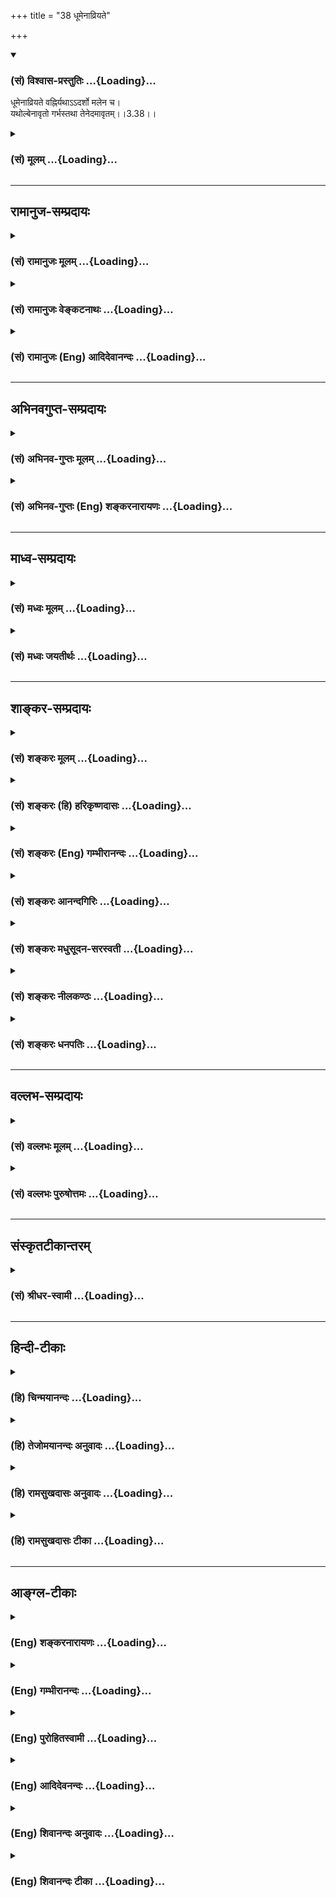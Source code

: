 +++
title = "38 धूमेनाव्रियते"

+++
<div class="js_include" newlevelforh1="3" title="(सं) विश्वास-प्रस्तुतिः" unfilled url="/purANam_vaiShNavam/mahAbhAratam/06-bhIShma-parva/03-bhagavad-gItA-parva/saMskRtam/vishvAsa-prastutiH/03_karma-yogaH/38_dhUmenAvriyate.md">
<details open><summary><h3>(सं) विश्वास-प्रस्तुतिः ...{Loading}...</h3></summary>

धूमेनाव्रियते वह्निर्यथाऽऽदर्शो मलेन च।  
यथोल्बेनावृतो गर्भस्तथा तेनेदमावृतम्।।3.38।।
</details>
</div>
<div class="js_include collapsed" newlevelforh1="3" title="(सं) मूलम्" unfilled url="/purANam_vaiShNavam/mahAbhAratam/06-bhIShma-parva/03-bhagavad-gItA-parva/saMskRtam/mUlam/03_karma-yogaH/38_dhUmenAvriyate.md">
<details><summary><h3>(सं) मूलम् ...{Loading}...</h3></summary>

धूमेनाव्रियते वह्निर्यथाऽऽदर्शो मलेन च।  
यथोल्बेनावृतो गर्भस्तथा तेनेदमावृतम्।।3.38।।
</details>
</div>


_________________
## रामानुज-सम्प्रदायः
<div class="js_include collapsed" newlevelforh1="3" title="(सं) रामानुजः मूलम्" unfilled url="/purANam_vaiShNavam/mahAbhAratam/06-bhIShma-parva/03-bhagavad-gItA-parva/saMskRtam/rAmAnujaH/mUlam/03_karma-yogaH/38_dhUmenAvriyate.md">
<details><summary><h3>(सं) रामानुजः मूलम् ...{Loading}...</h3></summary>

।।3.38।।**यथा धूमेन वह्निः आव्रियते यथा च आदर्शो मलेन यथा** च **उल्बेन
आवृतो गर्भः तथा तेन** कामेन **इदं** जन्तुजातम् **आवृतम्। आवरणप्रकारम्
आह**

</details>
</div>
<div class="js_include collapsed" newlevelforh1="3" title="(सं) रामानुजः वेङ्कटनाथः" unfilled url="/purANam_vaiShNavam/mahAbhAratam/06-bhIShma-parva/03-bhagavad-gItA-parva/saMskRtam/rAmAnujaH/venkaTanAthaH/03_karma-yogaH/38_dhUmenAvriyate.md">
<details><summary><h3>(सं) रामानुजः वेङ्कटनाथः ...{Loading}...</h3></summary>

  
  
।।3.38।। वैरित्वप्रकार उच्यते धूमेनेति। तत्र यथेत्यन्तमेकं वाक्यम्। आदर्शो
मलेन च इत्यत्र चकाराद्यथाशब्दोऽनुषक्त इति व्यञ्जनाययथा धूमेनेत्युक्तम्।
पूर्वस्मिन् श्लोके क्रोधस्यापि कामावस्थान्तरत्वव्यपदेशादुत्तरत्र
चकामरूपेणकामरूपम् 3।43 इति तस्यैवानुवृत्तेरत्रापि तच्छब्देन काम एव
परामृश्यत इति व्यञ्जनायतेन कामेनेत्युक्तम्। इदमिति
सामान्यनिर्देशेऽप्यचिद्ग्रहणासम्भवात्सर्वक्षेत्रज्ञग्रहणौचित्यादिदंशब्दस्य
वक्ष्यमाणपरत्वादपि लोकप्रतीतिपरत्वस्वारस्याच्चयया क्षेत्रज्ञशक्तिः सा
वेष्टिता इत्यादिवत् क्षेत्रज्ञानामावरणमिहोच्यत इत्यभिप्रायेणोक्तंइदं
जन्तुजातमिति। जन्तुशब्देन शरीरित्वस्य विवक्षितत्वादावरणार्हत्वं
दर्शितम्। नपुंसकनिर्देशस्य सामान्यविषयत्वेप्रदर्शनाय जातशब्दः।
अनादिवासनानुबन्धित्वेन सहजत्वं निवृत्तस्यापि पुनः पुनरुपाधिवशादागमं
स्वेच्छया निवर्तयितुमशक्यत्वं च दर्शयितुं दृष्टान्तत्रयोपादानम्।  
  

</details>
</div>
<div class="js_include collapsed" newlevelforh1="3" title="(सं) रामानुजः (Eng) आदिदेवानन्दः" unfilled url="/purANam_vaiShNavam/mahAbhAratam/06-bhIShma-parva/03-bhagavad-gItA-parva/saMskRtam/rAmAnujaH/english/AdidevAnandaH/03_karma-yogaH/38_dhUmenAvriyate.md">
<details><summary><h3>(सं) रामानुजः (Eng) आदिदेवानन्दः ...{Loading}...</h3></summary>

3.38 As a fire is enveloped by smoke, as a mirror by dust and as an
embryo by the membrance, so are the embodied beings covered by this
desire. Sri Krsna teaches the mode of this envelopement:

</details>
</div>


_________________
## अभिनवगुप्त-सम्प्रदायः
<div class="js_include collapsed" newlevelforh1="3" title="(सं) अभिनव-गुप्तः मूलम्" unfilled url="/purANam_vaiShNavam/mahAbhAratam/06-bhIShma-parva/03-bhagavad-gItA-parva/saMskRtam/abhinava-guptaH/mUlam/03_karma-yogaH/38_dhUmenAvriyate.md">
<details><summary><h3>(सं) अभिनव-गुप्तः मूलम् ...{Loading}...</h3></summary>

।।3.38।। धूमेनेति। दृष्टान्तत्रयेण दुरुपसर्गत्वम् +++(K दुरुपसर्पत्वम्)+++
अकार्यकरत्वं जुगुप्सास्पदत्वं च उक्तम्। अयमिति आत्मा।

</details>
</div>
<div class="js_include collapsed" newlevelforh1="3" title="(सं) अभिनव-गुप्तः (Eng) शङ्करनारायणः" unfilled url="/purANam_vaiShNavam/mahAbhAratam/06-bhIShma-parva/03-bhagavad-gItA-parva/saMskRtam/abhinava-guptaH/english/shankaranArAyaNaH/03_karma-yogaH/38_dhUmenAvriyate.md">
<details><summary><h3>(सं) अभिनव-गुप्तः (Eng) शङ्करनारायणः ...{Loading}...</h3></summary>

3.38 Dhumena etc. \[The foe's tripple nature viz.\] being a mischivous
appendage, himself creating mischieves, and being an object of disgust,
is explained by the triad of these similes. He : the Self.

</details>
</div>


_________________
## माध्व-सम्प्रदायः
<div class="js_include collapsed" newlevelforh1="3" title="(सं) मध्वः मूलम्" unfilled url="/purANam_vaiShNavam/mahAbhAratam/06-bhIShma-parva/03-bhagavad-gItA-parva/saMskRtam/madhvaH/mUlam/03_karma-yogaH/38_dhUmenAvriyate.md">
<details><summary><h3>(सं) मध्वः मूलम् ...{Loading}...</h3></summary>

।।3.38।। कथं विरोधी सः इदमनेनावृतम्। यथा धूमेनाग्निरावृतः
प्रकाशरूपोऽप्यन्येषां न सम्यग्दर्शनाय तथा परमात्मा। यथाऽऽदर्शो
मलेनावृतोऽन्याभिव्यक्तिहेतुर्न भवति तथाऽन्तःकरणं
परमात्मादेर्व्यक्तिहेतुर्न भवति कामेनावृतम्। यथोल्बेनावृत्य बद्धो भवति
गर्भः तथा कामेनावृतो जीवः।

</details>
</div>
<div class="js_include collapsed" newlevelforh1="3" title="(सं) मध्वः जयतीर्थः" unfilled url="/purANam_vaiShNavam/mahAbhAratam/06-bhIShma-parva/03-bhagavad-gItA-parva/saMskRtam/madhvaH/jayatIrthaH/03_karma-yogaH/38_dhUmenAvriyate.md">
<details><summary><h3>(सं) मध्वः जयतीर्थः ...{Loading}...</h3></summary>

।।3.38।। ननु प्रश्नस्योत्तरं जातं किमुत्तरेण इत्यतः श्लोकद्वयस्य
सङ्गतिमाह **कथमि**ति। स कामः कथं मोक्षस्य विरोधी इति जिज्ञासायामाह
**धूमेने**त्यादिनेति शेषः। विवक्षितार्थस्यास्फुटत्वात् व्याख्याति
**इदमि**ति। ईश्वरान्तःकरणजीवलक्षणं वस्तुत्रयम्। केन किमिव
इत्याकाङ्क्षायामाद्यं पादत्रयं व्याचष्टे **यथे**ति। परमात्मा कामेनावृतः
स्वयं सर्वज्ञोऽप्यन्यैर्न ज्ञायत इति शेषः। अन्यस्य मुखादेः। परमात्मादेः
इत्यादिपदेन जीवो गृह्यते। बन्धापेक्षयाऽऽवरणस्य समानकर्तृकत्वम्। बद्धः
सङ्कुचितो व्यापाराक्षम इति यावत्। उल्बो गर्भवेष्टनम्। कामेनावृतो जीवो
नेश्वरादिज्ञाने क्षम इत्यर्थः।

</details>
</div>


_________________
## शाङ्कर-सम्प्रदायः
<div class="js_include collapsed" newlevelforh1="3" title="(सं) शङ्करः मूलम्" unfilled url="/purANam_vaiShNavam/mahAbhAratam/06-bhIShma-parva/03-bhagavad-gItA-parva/saMskRtam/shankaraH/mUlam/03_karma-yogaH/38_dhUmenAvriyate.md">
<details><summary><h3>(सं) शङ्करः मूलम् ...{Loading}...</h3></summary>

।।3.38।। **धूमेन** सहजेन **आव्रियते वह्निः** प्रकाशात्मकः अप्रकाशात्मकेन
**यथा** वा **आदर्शो मलेन च यथा उल्बेन** च जरायुणा गर्भवेष्टनेन **आवृतः**
आच्छादितः **गर्भः तथा तेन इदम् आवृतम्**।। किं पुनस्तत् इदंशब्दवाच्यं यत्
कामेनावृतमित्युच्यते

</details>
</div>
<div class="js_include collapsed" newlevelforh1="3" title="(सं) शङ्करः (हि) हरिकृष्णदासः" unfilled url="/purANam_vaiShNavam/mahAbhAratam/06-bhIShma-parva/03-bhagavad-gItA-parva/saMskRtam/shankaraH/hindI/harikRShNadAsaH/03_karma-yogaH/38_dhUmenAvriyate.md">
<details><summary><h3>(सं) शङ्करः (हि) हरिकृष्णदासः ...{Loading}...</h3></summary>

।।3.38।। यह काम किस प्रकार वैरी है सो दृष्टान्तोंसे समझाते हैं जैसे
प्रकाशस्वरूप अग्नि अपने साथ उत्पन्न हुए अन्धकाररूप धूएँसे और दर्पण जैसे
मलसे आच्छादित हो जाता है तथा जैसे गर्भ अपने आवरणरूप जेरसे आच्छादित होता
है वैसे ही उस कामसे यह ( ज्ञान ) ढका हुआ है।

</details>
</div>
<div class="js_include collapsed" newlevelforh1="3" title="(सं) शङ्करः (Eng) गम्भीरानन्दः" unfilled url="/purANam_vaiShNavam/mahAbhAratam/06-bhIShma-parva/03-bhagavad-gItA-parva/saMskRtam/shankaraH/english/gambhIrAnandaH/03_karma-yogaH/38_dhUmenAvriyate.md">
<details><summary><h3>(सं) शङ्करः (Eng) गम्भीरानन्दः ...{Loading}...</h3></summary>

3.38 Yatha, as; vahnih, fire, which is naturally bright; avriyate, is
enveloped; dhumena, by smoke, which is born concomitantly (with fire)
and is naturally dark; or as adarsah, a mirror; is covered malena, by
dirt; ca, and; garbhah, a foetus; is avrtah, enclosed; ulbena, in the
womb by the amnion; tatha, so; is idam, this; avrtam, shrouded; tena, by
that. Again, what is that which is indicated by the word idam (this),
and which is covered by desire; The answer is:

</details>
</div>
<div class="js_include collapsed" newlevelforh1="3" title="(सं) शङ्करः आनन्दगिरिः" unfilled url="/purANam_vaiShNavam/mahAbhAratam/06-bhIShma-parva/03-bhagavad-gItA-parva/saMskRtam/shankaraH/AnandagiriH/03_karma-yogaH/38_dhUmenAvriyate.md">
<details><summary><h3>(सं) शङ्करः आनन्दगिरिः ...{Loading}...</h3></summary>

।।3.38।। उत्तरश्लोकमवतारयति **कथमिति।** अनेकदृष्टान्तोपादानं
प्रतिपत्तिसौकर्यार्थम्। सहजस्य धूमस्य प्रकाशात्मकवह्निं
प्रत्यावरकत्वसिद्ध्यर्थं विशिनष्टि **अप्रकाशात्मकेनेति।**

</details>
</div>
<div class="js_include collapsed" newlevelforh1="3" title="(सं) शङ्करः मधुसूदन-सरस्वती" unfilled url="/purANam_vaiShNavam/mahAbhAratam/06-bhIShma-parva/03-bhagavad-gItA-parva/saMskRtam/shankaraH/madhusUdana-sarasvatI/03_karma-yogaH/38_dhUmenAvriyate.md">
<details><summary><h3>(सं) शङ्करः मधुसूदन-सरस्वती ...{Loading}...</h3></summary>

।।3.38।। तस्य महापाप्मत्वेन वैरित्वमेव दृष्टान्तैः स्पष्टयति तत्र
शरीरारम्भात्प्रागन्तःकरणस्यालब्धवृत्तिकत्वात्सूक्ष्मः कामः शरीरारम्भकेण
कर्मणा स्थूलशरीरावच्छिन्ने लब्धवृत्तिकेऽन्तःकरणे कृताभिव्यक्तिः सन्
स्थूलो भवति स एव विषयस्यचिन्त्यमानतावस्थायां पुनःपुनरुद्रिच्यमानः
स्थूलतरो भवति स एव पुनर्विषयस्य भुज्यमानतावस्थायामत्यन्तोद्रेकं प्राप्तः
स्थूलतमो भवति। तत्र प्रथमावस्थायां दृष्टान्तां यथा धूमेन
सहजेनाप्रकाशात्मकेन प्रकाशात्मको वह्निराव्रियते। द्वितीयावस्थायां
दृष्टान्तः यथादर्शो मलेनासहजेनादर्शोत्पत्त्यनन्तरमुद्रिक्तेन।
चकारोऽवान्तरवैधर्म्यसूचनार्थः आव्रियत इति क्रियानुकर्षणार्थश्च।
तृतीयावस्थायां दृष्टान्तः यथोल्बेन जरायुणा गर्भवेष्टनचर्मणातिस्थूलेन
सर्वतो निरुध्यावृतः तथा प्रकारत्रयेणापि तेन कामेनेदमावृतम्। अत्र
धूमेनावृतोऽपि बह्निर्दाहादिलक्षणं स्वकार्यं करोति। मलेनावृतस्त्वादर्शः
प्रतिबिम्बग्रहणलक्षणं स्वकार्यं न करोति स्वच्छताधर्ममात्रतिरोधानात्।
स्वरूपतस्तूपलभ्यतएव। उल्बेनावृतस्तु गर्भो न हस्तपादादिप्रसारणरूपं
स्वकार्यं करोति न वा स्वरूपत उपलभ्यत इति विशेषः।

</details>
</div>
<div class="js_include collapsed" newlevelforh1="3" title="(सं) शङ्करः नीलकण्ठः" unfilled url="/purANam_vaiShNavam/mahAbhAratam/06-bhIShma-parva/03-bhagavad-gItA-parva/saMskRtam/shankaraH/nIlakaNThaH/03_karma-yogaH/38_dhUmenAvriyate.md">
<details><summary><h3>(सं) शङ्करः नीलकण्ठः ...{Loading}...</h3></summary>

।।3.38।। अस्य वैरित्वमेव विवृणोति **धूमेनेत्यादिना।** उल्बेन गर्भवेष्टनेन
जरायुणा। तेन कामेन इदं वक्ष्यमाणं ज्ञानमावृतम्। आवरणीयस्य
त्रैविध्यात्तदनुगुणं दृष्टान्तत्रयं ज्ञेयम्।

</details>
</div>
<div class="js_include collapsed" newlevelforh1="3" title="(सं) शङ्करः धनपतिः" unfilled url="/purANam_vaiShNavam/mahAbhAratam/06-bhIShma-parva/03-bhagavad-gItA-parva/saMskRtam/shankaraH/dhanapatiH/03_karma-yogaH/38_dhUmenAvriyate.md">
<details><summary><h3>(सं) शङ्करः धनपतिः ...{Loading}...</h3></summary>

।।3.38।। तस्य शत्रुत्वं स्पष्टयति। यथा धूमेन सहजेनाप्रकाशात्मकेनाग्निः
प्रकाशात्मको यथावाऽऽदर्शो मलेनाव्रियते यथोल्बेन गर्भवेष्टनेन जरायुणा
गर्भ आच्छादितस्तथा तेन कामेनेदं ज्ञानमावृतम्।
प्रथमदृष्टान्तेनात्मस्वरुपप्रकाशात्मकत्वं द्वितीयेन
यथावद्विषयस्वरुपप्रतिभानात्मकत्वं तृतीयेनोहापोहात्मकत्वं
ज्ञानस्यावृतिमिति बोध्यम्।

</details>
</div>


_________________
## वल्लभ-सम्प्रदायः
<div class="js_include collapsed" newlevelforh1="3" title="(सं) वल्लभः मूलम्" unfilled url="/purANam_vaiShNavam/mahAbhAratam/06-bhIShma-parva/03-bhagavad-gItA-parva/saMskRtam/vallabhaH/mUlam/03_karma-yogaH/38_dhUmenAvriyate.md">
<details><summary><h3>(सं) वल्लभः मूलम् ...{Loading}...</h3></summary>

।।3.38।। कामस्य वैरित्वमाह धूमेनेति। आर्द्रेन्धनसंयोगजोपधिभूतेनैव सहजेन
मलेनागन्तुकेन वा उल्बेन सर्वत आच्छादकेन गर्भवेष्टनचर्मणा गर्भ इवावृतं
कामेन जगत्।

</details>
</div>
<div class="js_include collapsed" newlevelforh1="3" title="(सं) वल्लभः पुरुषोत्तमः" unfilled url="/purANam_vaiShNavam/mahAbhAratam/06-bhIShma-parva/03-bhagavad-gItA-parva/saMskRtam/vallabhaH/puruShottamaH/03_karma-yogaH/38_dhUmenAvriyate.md">
<details><summary><h3>(सं) वल्लभः पुरुषोत्तमः ...{Loading}...</h3></summary>

  
  
।।3.38।। यतोऽयं वैरी ततोऽस्य ज्ञानमावर्त्तयति तेन मोहो भवतीत्याह धूमेनेति
त्रयेण। यथा धूमेन वह्निराव्रियते मलेन आदर्श आब्रियते उल्बेन
गर्भावेष्टनेन गर्भ आवृतः तथा तेन कामेन इदं ज्ञानमावृतम्। अत्र
दृष्टान्तेषु वह्न्यादित्रयनिरूपणस्यायं भावः पूर्वदृष्टान्तेन
भगवत्तापात्मकं ज्ञानं व्यज्यते द्वितीयेन सेवायोग्यस्वस्वरूपप्राप्तिरूपं
ज्ञानं व्यज्यते तृतीयेन बीजभावोत्पत्त्यात्मकज्ञानं व्यज्यते।  
  

</details>
</div>


_________________
## संस्कृतटीकान्तरम्
<div class="js_include collapsed" newlevelforh1="3" title="(सं) श्रीधर-स्वामी" unfilled url="/purANam_vaiShNavam/mahAbhAratam/06-bhIShma-parva/03-bhagavad-gItA-parva/saMskRtam/shrIdhara-svAmI/03_karma-yogaH/38_dhUmenAvriyate.md">
<details><summary><h3>(सं) श्रीधर-स्वामी ...{Loading}...</h3></summary>

।।3.38।। कामस्य वैरित्वं दर्शयति **धूमेनेति।** यथा धूमेन सहजेन
वह्निराव्रियत आच्छाद्यते यथा वाऽऽदर्शो मलेनागन्तुकेन यथा चोल्बेन
गर्भवेष्टनचर्मणा गर्भः सर्वतो निरुध्यावृतः तथा प्रकारत्रयेणापि तेन
कामेनावृतमिदम्।

</details>
</div>


_________________
## हिन्दी-टीकाः
<div class="js_include collapsed" newlevelforh1="3" title="(हि) चिन्मयानन्दः" unfilled url="/purANam_vaiShNavam/mahAbhAratam/06-bhIShma-parva/03-bhagavad-gItA-parva/hindI/chinmayAnandaH/03_karma-yogaH/38_dhUmenAvriyate.md">
<details><summary><h3>(हि) चिन्मयानन्दः ...{Loading}...</h3></summary>

।।3.38।। यहाँ तीन दृष्टान्त यह समझाने के लिये दिये गये हैं कि किस प्रकार
काम और क्रोध हमारे विचार की सार्मथ्य को आवृत कर देते हैं। शास्त्रों में
इसे पुनरुक्ति दोष माना गया है। किन्तु गीता में यह दोष नहीं मिलता।
भगवद्गीता में कहीं पर भी अनावश्यक या निरर्थक पुनरुक्ति नहीं है। इसे
ध्यान में रखकर इस श्लोक को समझने का प्रयत्न करें तो ज्ञात होगा कि यहाँ
दिये तीनों दृष्टान्तों में सूक्ष्म भेद है। वाच्यार्थ से कहीं अधिक अर्थ
इस श्लोक में बताया गया है। जगत् की अनित्य वस्तुओं के साथ आसक्ति के कारण
मनुष्य की विवेचन सार्मथ्य आच्छादित हो जाती है। हमारी आसक्तियाँ अथवा
इच्छाएँ तीन भागों में विभाजित की जा सकती हैं। अत्यन्त निम्न स्तर की
इच्छाएँ मुख्यत शारीरिक उपभोगों के लिये दूसरे हमारी महत्त्वाकांक्षाएँ हो
सकती हैं सत्ता धन प्रसिद्धि और कीर्ति पाने के लिये। इनसे भिन्न तीसरी
इच्छा हो सकती है आत्मविकास और आत्मसाक्षात्कार की। ये तीन प्रकार की
इच्छाएँ गुणों के प्राधान्य से क्रमश तामसिक राजसिक और सात्त्विक कहलाती
हैं। तीन दृष्टान्तों के द्वारा इन तीन प्रकार की इच्छाओं से उत्पन्न
विभिन्न प्रकार के आवरणों को स्पष्ट किया गया है। जैसे धुयें से अग्नि अनेक
बार धुयें से अग्नि की चमकती ज्वाला पूर्णत या अंशत आवृत हो जाती है। इसी
प्रकार सात्त्विक इच्छाएँ भी अनन्त स्वरूप आत्मा के प्रकाश को आवृत सी कर
लेती हैं। जैसे धूलि से दर्पण रजोगुण से उत्पन्न विक्षेपों के कारण बुद्धि
पर पड़े आवरण को इस उदाहरण के द्वारा स्पष्ट किया गया है। धुएँ के आवरण की
अपेक्षा दर्पण पर पड़े धूलि को दूर करने के लिये अधिक प्रयत्न की आवश्यकता
होती है। बहते हुये वायु के एक हल्के से झोंके से ही धुआँ हट जाता है जबकि
तूफान के द्वारा भी दर्पण स्वच्छ नहीं किया जा सकता। केवल एक स्वच्छ सूखे
कपड़े से पोंछकर ही उसे स्वच्छ करना सम्भव है। धुँए के होने पर भी कुछ
मात्रा में अग्नि दिखाई पड़ती है परन्तु धूलि की मोटी परत जमी हुई होने पर
दर्पण में प्रतिबिम्ब बिल्कुल नहीं दिखाई पड़ता। जैसे गर्भाशय से भ्रूण
तमोगुण जनित अत्यन्त निम्न पशु जैसी वैषयिक कामनाएँ दिव्य स्वरूप को पूर्णत
आवृत कर देती हैं जिसे समझने के लिए यह भ्रूण का दृष्टांत दिया गया है।
गर्भस्थ शिशु पूरी तरह आच्छादित रहता है और उसके जन्म के पूर्व उसे देखना
संभव भी नहीं होता। यहाँ आवरण पूर्ण है और उसके दूर होने के लिये कुछ
निश्चित काल की आवश्यकता होती है। इसी प्रकार तामसिक इच्छाओं से उत्पन्न
बुद्धि पर के आवरण को हटाने के लिए जीव को विकास की सीढ़ी पर चढ़ते हुए
दीर्घकाल तक प्रतीक्षा करनी पड़ती है। इस प्रकार इन भिन्नभिन्न प्रकार की
इच्छाओं से उत्पन्न विभिन्न तारतम्य में अनुभव में आने वाले आवरणों को
स्पष्ट किया गया है। इस श्लोक में केवल सर्वनामों का उपयोग करके कहा गया है
कि उसके द्वारा यह आवृत है। अब अगले श्लोक में इन दोनों सर्वनामों उसके
द्वारा और यह को स्पष्ट किया गया है

</details>
</div>
<div class="js_include collapsed" newlevelforh1="3" title="(हि) तेजोमयानन्दः अनुवादः" unfilled url="/purANam_vaiShNavam/mahAbhAratam/06-bhIShma-parva/03-bhagavad-gItA-parva/hindI/tejomayAnandaH/anuvAdaH/03_karma-yogaH/38_dhUmenAvriyate.md">
<details><summary><h3>(हि) तेजोमयानन्दः अनुवादः ...{Loading}...</h3></summary>

।।3.38।। जैसे धुयें से अग्नि और धूलि से दर्पण ढक जाता है तथा जैसे भ्रूण
गर्भाशय से ढका रहता है, वैसे उस (काम) के द्वारा यह (ज्ञान) आवृत होता
है।।

</details>
</div>
<div class="js_include collapsed" newlevelforh1="3" title="(हि) रामसुखदासः अनुवादः" unfilled url="/purANam_vaiShNavam/mahAbhAratam/06-bhIShma-parva/03-bhagavad-gItA-parva/hindI/rAmasukhadAsaH/anuvAdaH/03_karma-yogaH/38_dhUmenAvriyate.md">
<details><summary><h3>(हि) रामसुखदासः अनुवादः ...{Loading}...</h3></summary>

।।3.38।। जैसे धुएँसे अग्नि और मैलसे दर्पण ढक जाता है तथा जैसे जेरसे गर्भ
ढका रहता है, ऐसे ही उस कामके द्वारा यह ज्ञान ( विवेक) ढका हुआ है।

</details>
</div>
<div class="js_include collapsed" newlevelforh1="3" title="(हि) रामसुखदासः टीका" unfilled url="/purANam_vaiShNavam/mahAbhAratam/06-bhIShma-parva/03-bhagavad-gItA-parva/hindI/rAmasukhadAsaH/TIkA/03_karma-yogaH/38_dhUmenAvriyate.md">
<details><summary><h3>(हि) रामसुखदासः टीका ...{Loading}...</h3></summary>

।।3.38।।***व्याख्या--***'**धूमेनाव्रियते वह्निः'--**जैसे धुएँसे अग्नि
ढकी रहती है, ऐसे ही कामनासे मनुष्यका विवेक ढका रहता है अर्थात् स्पष्ट
प्रतीत नहीं होता।  
  
विवेक बुद्धिमें प्रकट होता है। बुद्धि तीन प्रकारकी होती है--सात्त्विकी,
राजसी और तामसी। सात्त्विकी बुद्धिमें कर्तव्य-अकर्तव्य ठीक-ठीक ज्ञान होता
है, राजसी बुद्धिमें कर्तव्य-अकर्तव्यका ठीक-ठीक ज्ञान नहीं होता और तामसी
बुद्धिमें सब वस्तुओंका विपरीत ज्ञान होता है (गीता 18। 30 32)। कामना
उत्पन्न होनेपर सात्त्विकी बुद्धि भी धुएँसे अग्निके समान ढकी जाती है, फिर
राजसी और तामसी बुद्धिका तो कहना ही क्या है ! सांसारिक इच्छा उत्पन्न होते
ही पारमार्थिक मार्गमें धुआँ हो जाता है। अगर इस अवस्थामें सावधानी नहीं
हुई तो कामना और अधिक बढ़ जाती है। कामना बढ़नेपर तो पारमार्थिक मार्गमें
अँधेरा ही हो जाता है। उत्पत्ति विनाशशील जड वस्तुओंमें प्रियता, महत्ता,
सुखरूपता, सुन्दरता, विशेषता आदि दीखनेके कारण ही उनकी कामना पैदा होती है।
यह कामना ही मूलमें विवेकको ढकनेवाली है। अन्य शरीरोंकी अपेक्षा
मनुष्य-शरीरमें विवेक विशेषरूपसे प्रकट है; किन्तु जड पदार्थोंकी कामनाके
कारण वह विवेक काम नहीं करता। कामना उत्पन्न होते ही विवेक धुँधला हो जाता
है। जैसे धुँएसे ढकी रहनेपर भी अग्नि काम कर सकती है, ऐसे ही यदि साधक
कामनाके पैदा होते ही सावधान हो जाय तो उसका विवेक काम कर सकता
है। प्रथमावस्थामें ही कामनाको नष्ट करनेका सरल उपाय यह है कि कामना उत्पन्न
होते ही साधक विचार करे कि हम जिस वस्तुकी कामना करते हैं, वह वस्तु हमारे
साथ सदा रहनेवाली नहीं है। वह वस्तु पहले भी हमारे साथ नहीं थी और बादमें
भी हमारे साथ नहीं रहेगी तथा बीचमें भी उस वस्तुका हमारेसे निरन्तर वियोग
हो रहा है। ऐसा विचार करनेसे कामना नहीं रहती।

</details>
</div>


_________________
## आङ्ग्ल-टीकाः
<div class="js_include collapsed" newlevelforh1="3" title="(Eng) शङ्करनारायणः" unfilled url="/purANam_vaiShNavam/mahAbhAratam/06-bhIShma-parva/03-bhagavad-gItA-parva/english/shankaranArAyaNaH/03_karma-yogaH/38_dhUmenAvriyate.md">
<details><summary><h3>(Eng) शङ्करनारायणः ...{Loading}...</h3></summary>

3.38. As the fire is concealed by smoke and a mirror by dirt, and as the
embryo is concealed by membrance-cover, so He is concealed by this
(foe).

</details>
</div>
<div class="js_include collapsed" newlevelforh1="3" title="(Eng) गम्भीरानन्दः" unfilled url="/purANam_vaiShNavam/mahAbhAratam/06-bhIShma-parva/03-bhagavad-gItA-parva/english/gambhIrAnandaH/03_karma-yogaH/38_dhUmenAvriyate.md">
<details><summary><h3>(Eng) गम्भीरानन्दः ...{Loading}...</h3></summary>

3.38 As fire is enveloped by smoke, as a mirror by dirt, and as a foetus
remains enclosed in the womb, so in this shrouded by that.

</details>
</div>
<div class="js_include collapsed" newlevelforh1="3" title="(Eng) पुरोहितस्वामी" unfilled url="/purANam_vaiShNavam/mahAbhAratam/06-bhIShma-parva/03-bhagavad-gItA-parva/english/purohitasvAmI/03_karma-yogaH/38_dhUmenAvriyate.md">
<details><summary><h3>(Eng) पुरोहितस्वामी ...{Loading}...</h3></summary>

3.38 As fire is shrouded in smoke, a mirror by dust and a child by the
womb, so is the universe enveloped in desire.

</details>
</div>
<div class="js_include collapsed" newlevelforh1="3" title="(Eng) आदिदेवनन्दः" unfilled url="/purANam_vaiShNavam/mahAbhAratam/06-bhIShma-parva/03-bhagavad-gItA-parva/english/AdidevanandaH/03_karma-yogaH/38_dhUmenAvriyate.md">
<details><summary><h3>(Eng) आदिदेवनन्दः ...{Loading}...</h3></summary>

3.38 As a fire is enveloped by smoke, as a mirror is covered by dust,
and as an embryo is encased in the membrane, so is this (worldA)
enveloped by it (desire).

</details>
</div>
<div class="js_include collapsed" newlevelforh1="3" title="(Eng) शिवानन्दः अनुवादः" unfilled url="/purANam_vaiShNavam/mahAbhAratam/06-bhIShma-parva/03-bhagavad-gItA-parva/english/shivAnandaH/anuvAdaH/03_karma-yogaH/38_dhUmenAvriyate.md">
<details><summary><h3>(Eng) शिवानन्दः अनुवादः ...{Loading}...</h3></summary>

3.38 As fire is enveloped by smoke, as a mirror by dust, and as an
embryo by the amnion, so is this enveloped by that.

</details>
</div>
<div class="js_include collapsed" newlevelforh1="3" title="(Eng) शिवानन्दः टीका" unfilled url="/purANam_vaiShNavam/mahAbhAratam/06-bhIShma-parva/03-bhagavad-gItA-parva/english/shivAnandaH/TIkA/03_karma-yogaH/38_dhUmenAvriyate.md">
<details><summary><h3>(Eng) शिवानन्दः टीका ...{Loading}...</h3></summary>

3.38 धूमेन by smoke; आव्रियते is enveloped; वह्निः fire; यथा as; आदर्शः
a mirror; मलेन by dust; च and; यथा as; उल्बेन by the amnion; आवृतः
enveloped; गर्भः embryo; तथा so; तेन by it; इदम् this; आवृतम्
enveloped.Commentary This means the universe. This also means knowledge.
That means desire.

</details>
</div>
